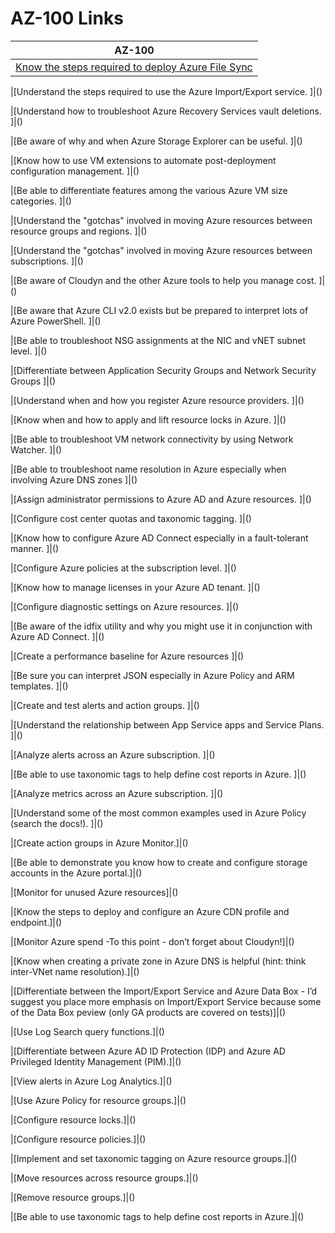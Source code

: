 # AZ-100 Links

|AZ-100|
|------|
|[Know the steps required to deploy Azure File Sync](https://docs.microsoft.com/en-us/azure/storage/files/storage-sync-files-deployment-guide?tabs=azure-portal)|()

|[Understand the steps required to use the Azure Import/Export service. ]|()

|[Understand how to troubleshoot Azure Recovery Services vault deletions. ]|()

|[Be aware of why and when Azure Storage Explorer can be useful. ]|()

|[Know how to use VM extensions to automate post-deployment configuration management. ]|()

|[Be able to differentiate features among the various Azure VM size categories. ]|()

|[Understand the "gotchas" involved in moving Azure resources between resource groups and regions. ]|()

|[Understand the "gotchas" involved in moving Azure resources between subscriptions. ]|()

|[Be aware of Cloudyn and the other Azure tools to help you manage cost. ]|()

|[Be aware that Azure CLI v2.0 exists  but be prepared to interpret lots of Azure PowerShell. ]|()

|[Be able to troubleshoot NSG assignments at the NIC and vNET subnet level. ]|()

|[Differentiate between Application Security Groups and Network Security Groups ]|()

|[Understand when and how you register Azure resource providers. ]|()

|[Know when and how to apply and lift resource locks in Azure. ]|()

|[Be able to troubleshoot VM network connectivity by using Network Watcher. ]|()

|[Be able to troubleshoot name resolution in Azure  especially when involving Azure DNS zones ]|()

|[Assign administrator permissions to Azure AD and Azure resources. ]|()

|[Configure cost center quotas and taxonomic tagging. ]|()

|[Know how to configure Azure AD Connect  especially in a fault-tolerant manner. ]|()

|[Configure Azure policies at the subscription level. ]|()

|[Know how to manage licenses in your Azure AD tenant. ]|()

|[Configure diagnostic settings on Azure resources. ]|()

|[Be aware of the idfix utility and why you might use it in conjunction with Azure AD Connect. ]|()

|[Create a performance baseline for Azure resources ]|()

|[Be sure you can interpret JSON  especially in Azure Policy and ARM templates. ]|()

|[Create and test alerts and action groups. ]|()

|[Understand the relationship between App Service apps and Service Plans. ]|()

|[Analyze alerts across an Azure subscription. ]|()

|[Be able to use taxonomic tags to help define cost reports in Azure. ]|()

|[Analyze metrics across an Azure subscription. ]|()

|[Understand some of the most common examples used in Azure Policy (search the docs!). ]|()

|[Create action groups in Azure Monitor.]|()

|[Be able to demonstrate you know how to create and configure storage accounts in the Azure portal.]|()

|[Monitor for unused Azure resources]|()

|[Know the steps to deploy and configure an Azure CDN profile and endpoint.]|()

|[Monitor Azure spend -To this point -  don’t forget about Cloudyn!]|()

|[Know when creating a private zone in Azure DNS is helpful (hint: think inter-VNet name resolution).]|()

|[Differentiate between the Import/Export Service and Azure Data Box - I’d suggest you place more emphasis on Import/Export Service because some of the Data Box peview (only GA products are covered on tests)]|()

|[Use Log Search query functions.]|()

|[Differentiate between Azure AD ID Protection (IDP) and Azure AD Privileged Identity Management (PIM).]|()

|[View alerts in Azure Log Analytics.]|()

|[Use Azure Policy for resource groups.]|()

|[Configure resource locks.]|()

|[Configure resource policies.]|()

|[Implement and set taxonomic tagging on Azure resource groups.]|()

|[Move resources across resource groups.]|()

|[Remove resource groups.]|()

|[Be able to use taxonomic tags to help define cost reports in Azure.]|()

